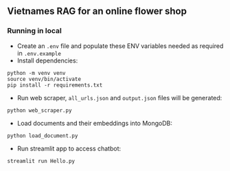 ## Vietnames RAG for an online flower shop ##

### Running in local ###
- Create an `.env` file and populate these ENV variables needed as required in  `.env.example`
- Install dependencies:
```
python -m venv venv
source venv/bin/activate
pip install -r requirements.txt
```

- Run web scraper, `all_urls.json` and  `output.json` files will be generated:
```
python web_scraper.py
```

- Load documents and their embeddings into MongoDB:
```
python load_document.py
```

- Run streamlit app to access chatbot:
```
streamlit run Hello.py
```
